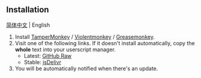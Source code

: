 ## Installation

[简体中文](./installation.md) | English

1. Install [TamperMonkey](https://www.tampermonkey.net) / [Violentmonkey](https://violentmonkey.github.io) / [Greasemonkey](https://www.greasespot.net/).
2. Visit one of the following links. If it doesn't install automatically, copy the __whole__ text into your userscript manager.
    - Latest: [GitHub Raw](https://github.com/extend-luogu/extend-luogu/raw/latest/dist/extend-luogu.min.user.js)
    - Stable: [jsDelivr](https://cdn.jsdelivr.net/gh/extend-luogu/extend-luogu@latest/dist/extend-luogu.min.user.js)
3. You will be automatically notified when there's an update.
